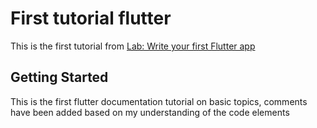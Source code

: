 # First tutorial flutter

This is the first tutorial from [Lab: Write your first Flutter app](https://docs.flutter.dev/get-started/codelab)

## Getting Started
This is the first flutter documentation tutorial on basic topics, comments have been added based on my understanding of the code elements